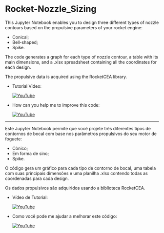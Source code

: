 # Rocket-Nozzle_Sizing
 
This Jupyter Notebook enables you to design three different types of nozzle contours based on the propulsive parameters of your rocket engine: 
- Conical;
- Bell-shaped;
- Spike.

The code generates a graph for each type of nozzle contour, a table with its main dimensions, and a .xlsx spreadsheet containing all the coordinates for each design.

The propulsive data is acquired using the RocketCEA library.

- Tutorial Video: 

  [![YouTube](https://img.shields.io/badge/YouTube-FF0000?style=for-the-badge&logo=youtube&logoColor=white)](https://youtu.be/Crxc9OeuSTg)

- How can you help me to improve this code:

  [![YouTube](https://img.shields.io/badge/YouTube-FF0000?style=for-the-badge&logo=youtube&logoColor=white)](https://www.youtube.com/watch?v=z66-aUrW6dE&t=58s)
___

Este Jupyter Notebook permite que você projete três diferentes tipos de contornos de bocal com base nos parâmetros propulsivos do seu motor de foguete:
- Cônico;
- Em forma de sino;
- Spike.
  
O código gera um gráfico para cada tipo de contorno de bocal, uma tabela com suas principais dimensões e uma planilha .xlsx contendo todas as coordenadas para cada design.

Os dados propulsivos são adquiridos usando a biblioteca RocketCEA.

- Vídeo de Tutorial: 

  [![YouTube](https://img.shields.io/badge/YouTube-FF0000?style=for-the-badge&logo=youtube&logoColor=white)]([https://www.youtube.com/watch?v=FLz8qtGiTjw](https://youtu.be/Crxc9OeuSTg))

- Como você pode me ajudar a melhorar este código:

  [![YouTube](https://img.shields.io/badge/YouTube-FF0000?style=for-the-badge&logo=youtube&logoColor=white)](https://www.youtube.com/watch?v=z66-aUrW6dE&t=58s)
